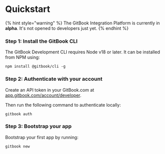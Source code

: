 # Quickstart

{% hint style="warning" %}
The GitBook Integration Platform is currently in **alpha**. It's not opened to developers just yet.
{% endhint %}

### Step 1: Install the GitBook CLI

The GitBook Development CLI requires Node v18 or later. It can be installed from NPM using:

```
npm install @gitbook/cli -g
```

### Step 2: Authenticate with your account

Create an API token in your GitBook.com at [app.gitbook.com/account/developer](https://app.gitbook.com/account/developer).

Then run the following command to authenticate locally:

```
gitbook auth
```

### Step 3: Bootstrap your app

Bootstrap your first app by running:

```
gitbook new
```

